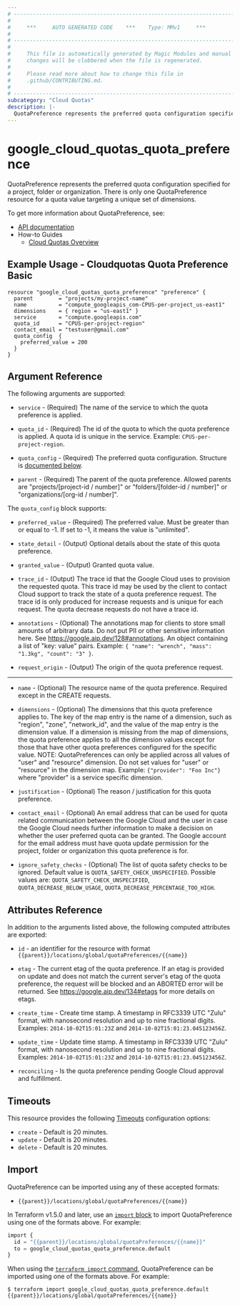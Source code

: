 ```yaml
---
# ----------------------------------------------------------------------------
#
#     ***     AUTO GENERATED CODE    ***    Type: MMv1     ***
#
# ----------------------------------------------------------------------------
#
#     This file is automatically generated by Magic Modules and manual
#     changes will be clobbered when the file is regenerated.
#
#     Please read more about how to change this file in
#     .github/CONTRIBUTING.md.
#
# ----------------------------------------------------------------------------
subcategory: "Cloud Quotas"
description: |-
  QuotaPreference represents the preferred quota configuration specified for a project, folder or organization.
---
```


# google\_cloud\_quotas\_quota\_preference

QuotaPreference represents the preferred quota configuration specified for a project, folder or organization. There is only one QuotaPreference resource for a quota value targeting a unique set of dimensions.


To get more information about QuotaPreference, see:

* [API documentation](https://cloud.google.com/docs/quotas/reference/rest/v1/projects.locations.quotaPreferences)
* How-to Guides
    * [Cloud Quotas Overview](https://cloud.google.com/docs/quotas/overview)

## Example Usage - Cloudquotas Quota Preference Basic


```hcl
resource "google_cloud_quotas_quota_preference" "preference" {
  parent        = "projects/my-project-name"
  name          = "compute_googleapis_com-CPUS-per-project_us-east1"
  dimensions    = { region = "us-east1" }
  service       = "compute.googleapis.com"
  quota_id      = "CPUS-per-project-region"
  contact_email = "testuser@gmail.com"
  quota_config  {
    preferred_value = 200
  }
}
```

## Argument Reference

The following arguments are supported:


* `service` -
  (Required)
  The name of the service to which the quota preference is applied.

* `quota_id` -
  (Required)
  The id of the quota to which the quota preference is applied. A quota id is unique in the service.
  Example: `CPUS-per-project-region`.

* `quota_config` -
  (Required)
  The preferred quota configuration.
  Structure is [documented below](#nested_quota_config).

* `parent` -
  (Required)
  The parent of the quota preference. Allowed parents are "projects/[project-id / number]" or "folders/[folder-id / number]" or "organizations/[org-id / number]".


<a name="nested_quota_config"></a>The `quota_config` block supports:

* `preferred_value` -
  (Required)
  The preferred value. Must be greater than or equal to -1. If set to -1, it means the value is "unlimited".

* `state_detail` -
  (Output)
  Optional details about the state of this quota preference.

* `granted_value` -
  (Output)
  Granted quota value.

* `trace_id` -
  (Output)
  The trace id that the Google Cloud uses to provision the requested quota. This trace id may be used by the client to contact Cloud support to track the state of a quota preference request. The trace id is only produced for increase requests and is unique for each request. The quota decrease requests do not have a trace id.

* `annotations` -
  (Optional)
  The annotations map for clients to store small amounts of arbitrary data. Do not put PII or other sensitive information here. See https://google.aip.dev/128#annotations.
  An object containing a list of "key: value" pairs. Example: `{ "name": "wrench", "mass": "1.3kg", "count": "3" }`.

* `request_origin` -
  (Output)
  The origin of the quota preference request.

- - -


* `name` -
  (Optional)
  The resource name of the quota preference. Required except in the CREATE requests.

* `dimensions` -
  (Optional)
  The dimensions that this quota preference applies to. The key of the map entry is the name of a dimension, such as "region", "zone", "network_id", and the value of the map entry is the dimension value. If a dimension is missing from the map of dimensions, the quota preference applies to all the dimension values except for those that have other quota preferences configured for the specific value.
  NOTE: QuotaPreferences can only be applied across all values of "user" and "resource" dimension. Do not set values for "user" or "resource" in the dimension map.
  Example: `{"provider": "Foo Inc"}` where "provider" is a service specific dimension.

* `justification` -
  (Optional)
  The reason / justification for this quota preference.

* `contact_email` -
  (Optional)
  An email address that can be used for quota related communication between the Google Cloud and the user in case the Google Cloud needs further information to make a decision on whether the user preferred quota can be granted.
  The Google account for the email address must have quota update permission for the project, folder or organization this quota preference is for.

* `ignore_safety_checks` -
  (Optional)
  The list of quota safety checks to be ignored.
  Default value is `QUOTA_SAFETY_CHECK_UNSPECIFIED`.
  Possible values are: `QUOTA_SAFETY_CHECK_UNSPECIFIED`, `QUOTA_DECREASE_BELOW_USAGE`, `QUOTA_DECREASE_PERCENTAGE_TOO_HIGH`.


## Attributes Reference

In addition to the arguments listed above, the following computed attributes are exported:

* `id` - an identifier for the resource with format `{{parent}}/locations/global/quotaPreferences/{{name}}`

* `etag` -
  The current etag of the quota preference. If an etag is provided on update and does not match the current server's etag of the quota preference, the request will be blocked and an ABORTED error will be returned. See https://google.aip.dev/134#etags for more details on etags.

* `create_time` -
  Create time stamp.
  A timestamp in RFC3339 UTC "Zulu" format, with nanosecond resolution and up to nine fractional digits. Examples: `2014-10-02T15:01:23Z` and `2014-10-02T15:01:23.045123456Z`.

* `update_time` -
  Update time stamp.
  A timestamp in RFC3339 UTC "Zulu" format, with nanosecond resolution and up to nine fractional digits. Examples: `2014-10-02T15:01:23Z` and `2014-10-02T15:01:23.045123456Z`.

* `reconciling` -
  Is the quota preference pending Google Cloud approval and fulfillment.


## Timeouts

This resource provides the following
[Timeouts](https://developer.hashicorp.com/terraform/plugin/sdkv2/resources/retries-and-customizable-timeouts) configuration options:

- `create` - Default is 20 minutes.
- `update` - Default is 20 minutes.
- `delete` - Default is 20 minutes.

## Import


QuotaPreference can be imported using any of these accepted formats:

* `{{parent}}/locations/global/quotaPreferences/{{name}}`


In Terraform v1.5.0 and later, use an [`import` block](https://developer.hashicorp.com/terraform/language/import) to import QuotaPreference using one of the formats above. For example:

```tf
import {
  id = "{{parent}}/locations/global/quotaPreferences/{{name}}"
  to = google_cloud_quotas_quota_preference.default
}
```

When using the [`terraform import` command](https://developer.hashicorp.com/terraform/cli/commands/import), QuotaPreference can be imported using one of the formats above. For example:

```
$ terraform import google_cloud_quotas_quota_preference.default {{parent}}/locations/global/quotaPreferences/{{name}}
```
